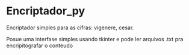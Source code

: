 # Encriptador_py
Encriptador simples para as cifras: vigenere, cesar.

Posue uma interfase simples usando tkinter e pode ler arquivos .txt pra encripitografar o conteudo
